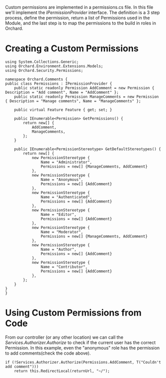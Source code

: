 Custom permissions are implemented in a permissions.cs file.
In this file we'll implement the *IPermissionProvider* interface.
The definition is a 3 step process, define the permission, return a list of Permissions used in the Module, and the last step is to map the permissions to the build in roles in Orchard.

# Creating a Custom Permissions

    using System.Collections.Generic;
    using Orchard.Environment.Extensions.Models;
    using Orchard.Security.Permissions;

    namespace Orchard.Comments {
    public class Permissions : IPermissionProvider {
        public static readonly Permission AddComment = new Permission { Description = "Add comment", Name = "AddComment" };
        public static readonly Permission ManageComments = new Permission { Description = "Manage comments", Name = "ManageComments" };

        public virtual Feature Feature { get; set; }

        public IEnumerable<Permission> GetPermissions() {
            return new[] {
                AddComment,
                ManageComments,
            };
        }

        public IEnumerable<PermissionStereotype> GetDefaultStereotypes() {
            return new[] {
                new PermissionStereotype {
                    Name = "Administrator",
                    Permissions = new[] {ManageComments, AddComment}
                },
                new PermissionStereotype {
                    Name = "Anonymous",
                    Permissions = new[] {AddComment}
                },
                new PermissionStereotype {
                    Name = "Authenticated",
                    Permissions = new[] {AddComment}
                },
                new PermissionStereotype {
                    Name = "Editor",
                    Permissions = new[] {AddComment}
                },
                new PermissionStereotype {
                    Name = "Moderator",
                    Permissions = new[] {ManageComments, AddComment}
                },
                new PermissionStereotype {
                    Name = "Author",
                    Permissions = new[] {AddComment}
                },
                new PermissionStereotype {
                    Name = "Contributor",
                    Permissions = new[] {AddComment}
                },
            };
        }
    }
    }


# Using Custom Permissions from Code 

From our controller (or any other location) we can call the *Services.Authorizer.Authorize* to check if the current user has the correct Permission. In this example, even the "anonymous" role has the permission to add comments(check the code above).

    if (!Services.Authorizer.Authorize(Permissions.AddComment, T("Couldn't add comment")))
        return this.RedirectLocal(returnUrl, "~/");
            